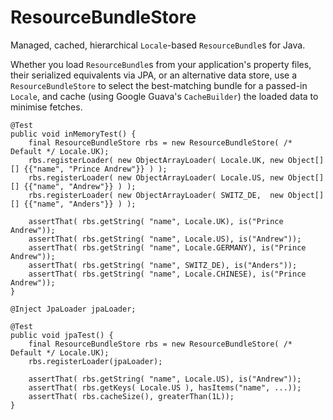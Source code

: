 ResourceBundleStore
===================

Managed, cached, hierarchical `Locale`-based `ResourceBundle`s for Java.

Whether you load `ResourceBundle`s from your application's property files, their serialized equivalents via JPA, or an alternative data store,
use a `ResourceBundleStore` to select the best-matching bundle for a passed-in `Locale`, and cache (using Google Guava's `CacheBuilder`)
the loaded data to minimise fetches.

    @Test
    public void inMemoryTest() {
        final ResourceBundleStore rbs = new ResourceBundleStore( /* Default */ Locale.UK);
        rbs.registerLoader( new ObjectArrayLoader( Locale.UK, new Object[][] {{"name", "Prince Andrew"}} ) );
        rbs.registerLoader( new ObjectArrayLoader( Locale.US, new Object[][] {{"name", "Andrew"}} ) );
        rbs.registerLoader( new ObjectArrayLoader( SWITZ_DE,  new Object[][] {{"name", "Anders"}} ) );

        assertThat( rbs.getString( "name", Locale.UK), is("Prince Andrew"));
        assertThat( rbs.getString( "name", Locale.US), is("Andrew"));
        assertThat( rbs.getString( "name", Locale.GERMANY), is("Prince Andrew"));
        assertThat( rbs.getString( "name", SWITZ_DE), is("Anders"));
        assertThat( rbs.getString( "name", Locale.CHINESE), is("Prince Andrew"));
    }

    @Inject JpaLoader jpaLoader;

    @Test
    public void jpaTest() {
        final ResourceBundleStore rbs = new ResourceBundleStore( /* Default */ Locale.UK);
        rbs.registerLoader(jpaLoader);

        assertThat( rbs.getString( "name", Locale.US), is("Andrew"));
        assertThat( rbs.getKeys( Locale.US ), hasItems("name", ...));
        assertThat( rbs.cacheSize(), greaterThan(1L));
    }
